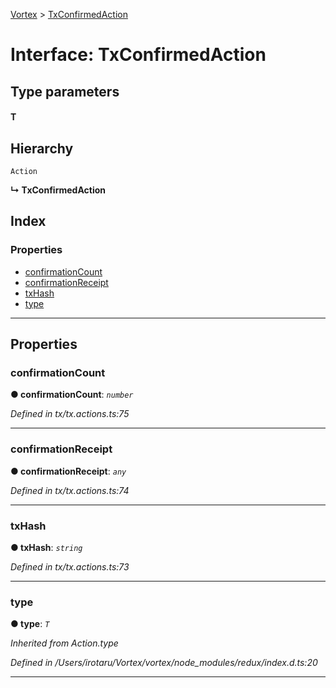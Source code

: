 [Vortex](../README.md) > [TxConfirmedAction](../interfaces/txconfirmedaction.md)

# Interface: TxConfirmedAction

## Type parameters
#### T 
## Hierarchy

 `Action`

**↳ TxConfirmedAction**

## Index

### Properties

* [confirmationCount](txconfirmedaction.md#confirmationcount)
* [confirmationReceipt](txconfirmedaction.md#confirmationreceipt)
* [txHash](txconfirmedaction.md#txhash)
* [type](txconfirmedaction.md#type)

---

## Properties

<a id="confirmationcount"></a>

###  confirmationCount

**● confirmationCount**: *`number`*

*Defined in tx/tx.actions.ts:75*

___
<a id="confirmationreceipt"></a>

###  confirmationReceipt

**● confirmationReceipt**: *`any`*

*Defined in tx/tx.actions.ts:74*

___
<a id="txhash"></a>

###  txHash

**● txHash**: *`string`*

*Defined in tx/tx.actions.ts:73*

___
<a id="type"></a>

###  type

**● type**: *`T`*

*Inherited from Action.type*

*Defined in /Users/irotaru/Vortex/vortex/node_modules/redux/index.d.ts:20*

___

